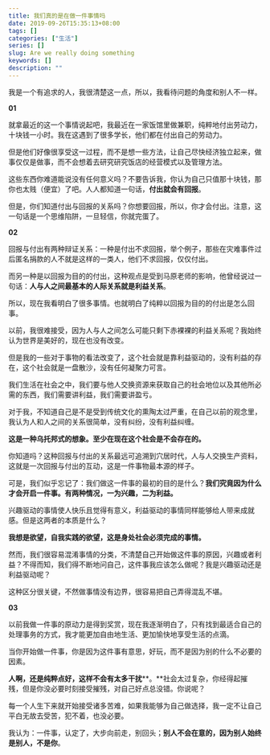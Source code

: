 ```yaml
---
title: 我们真的是在做一件事情吗
date: 2019-09-26T15:35:13+08:00
tags: []
categories: ["生活"]
series: []
slug: Are we really doing something
keywords: []
description: ""
---
```


我是一个有追求的人，我很清楚这一点，所以，我看待问题的角度和别人不一样。

**01**

就拿最近的这一个事情说起吧，我最近在一家饭馆里做兼职，纯粹地付出劳动力，十块钱一小时。我在这遇到了很多学长，他们都在付出自己的劳动力。

但是他们好像很享受这一过程，而不是想一些方法，让自己尽快经济独立起来，做事仅仅是做事，而不会想着去研究研究饭店的经营模式以及管理方法。

这些东西你难道能说没有任何意义吗？不要告诉我，你认为自己只值那十块钱，那你也太贱（便宜）了吧。人人都知道一句话，**付出就会有回报**。

但是，你们知道付出与回报的关系吗？你想要回报，所以，你才会付出。注意，这一句话是一个思维陷阱，一旦轻信，你就完蛋了。

**02**

回报与付出有两种辩证关系：一种是付出不求回报，举个例子，那些在灾难事件过后匿名捐款的人不就是这样的一类人，他们不求回报，仅仅付出。

而另一种是以回报为目的的付出，这种观点是受到马原老师的影响，他曾经说过一句话：**人与人之间最基本的人际关系就是利益关系**。

所以，现在我看明白了很多事情。也就明白了纯粹以回报为目的的付出是怎么回事。

以前，我很难接受，因为人与人之间怎么可能只剩下赤裸裸的利益关系呢？我始终认为世界是美好的，现在也没有改变。

但是我的一些对于事物的看法改变了，这个社会就是靠利益驱动的，没有利益的存在，这个社会就是一盘散沙，没有任何凝聚力可言。

我们生活在社会之中，我们要与他人交换资源来获取自己的社会地位以及其他所必需的东西，我们需要讲利益，我们需要讲盈亏。

对于我，不知道自己是不是受到传统文化的熏陶太过严重，在自己以前的观念里，我认为人和人之间的关系很简单，没有纠纷，没有利益纠缠。

**这是一种乌托邦式的想象。至少在现在这个社会是不会存在的。**

你知道吗？这种回报与付出的关系最远可追溯到穴居时代，人与人交换生产资料，这就是一次回报与付出的互动，这是一件事物最本源的样子。

可是，我们似乎忘记了：我们做这一件事的最初的目的是什么？**我们究竟因为什么才会开启一件事。有两种情况，一为兴趣，二为利益。**

兴趣驱动的事情使人快乐且觉得有意义，利益驱动的事情同样能够给人带来成就感。但是这两者的本质是什么？

**我想是欲望，自我实践的欲望，这是身处社会必须完成的事情。**

然而，我们很容易混淆事情的分类，不清楚自己开始做这件事的原因，兴趣或者利益？不得而知，我们得不断地问自己，这件事我应该怎么做呢？我是兴趣驱动还是利益驱动呢？

这种区分很关键，不然做事情没有边界，很容易把自己弄得混乱不堪。

**03**

以前我做一件事的原动力是得到奖赏，现在我逐渐明白了，只有找到最适合自己的处理事务的方式，我才能更加自由地生活、更加愉快地享受生活的点滴。

当你开始做一件事，你是因为这件事有意思，好玩，而不是因为别的什么不必要的因素。

**人啊，还是纯粹点好，这样不会有太多干扰****。**社会太过复杂，你经得起摧残，但是你没必要时刻接受摧残，对自己好点总没错。你说呢？

每一个人生下来就开始接受诸多苦难，如果我能够为自己做选择，我一定不让自己平白无故去受苦，犯不着，也没必要。

我认为：一件事，认定了，大步向前走，别回头；**别人不会在意的，因为别人始终是别人，不是你**。